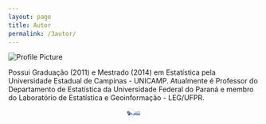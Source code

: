 ```yaml
---
layout: page
title: Autor
permalink: /3autor/
---
```


<img src="{{ site.baseurl }}/assets/foto.jpg" title="Profile Picture" class="profile"> 

Possui Graduação (2011) e Mestrado (2014) em Estatística pela Universidade Estadual de Campinas - UNICAMP. Atualmente é Professor do Departamento de Estatística da Universidade Federal do Paraná e membro do Laboratório de Estatística e Geoinformação - LEG/UFPR.

<center> 
     <figure>
	    <a href="http://lattes.cnpq.br/6295059687055801"><img src="https://raw.githubusercontent.com/EduardoLEG/eduardoleg_site/master/assets/img/curriculo_lattes1.png" height="10"></a>
     </figure>
</center>
